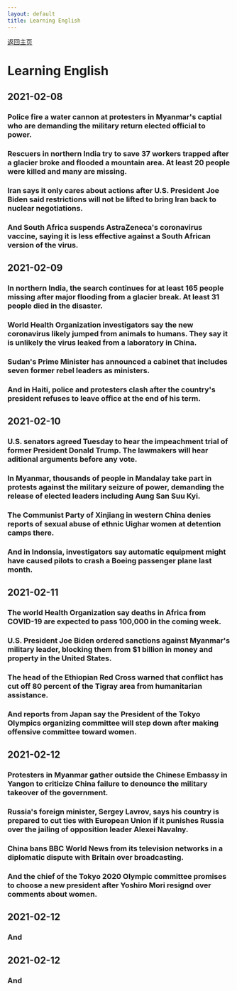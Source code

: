 ```yaml
---
layout: default
title: Learning English
---
```


[返回主页](index.html)

# Learning English

## 2021-02-08

### Police fire a water cannon at protesters in Myanmar's captial who are demanding the military return elected official to power. 

### Rescuers in northern India try to save 37 workers trapped after a glacier broke and flooded a mountain area. At least 20 people were killed and many are missing.

### Iran says it only cares about actions after U.S. President Joe Biden said restrictions will not be lifted to bring Iran back to nuclear negotiations.

### And South Africa suspends AstraZeneca's coronavirus vaccine, saying it is less effective against a South African version of the virus.

## 2021-02-09

### In northern India, the search continues for at least 165 people missing after major flooding from a glacier break. At least 31 people died in the disaster.

### World Health Organization investigators say the new coronavirus likely jumped from animals to humans. They say it is unlikely the virus leaked from a laboratory in China.

### Sudan's Prime Minister has announced a cabinet that includes seven former rebel leaders as ministers.

### And in Haiti, police and protesters clash after the country's president refuses to leave office at the end of his term.

##  2021-02-10

### U.S. senators agreed Tuesday to hear the impeachment trial of former President Donald Trump. The lawmakers will hear aditional arguments before any vote.

### In Myanmar, thousands of people in Mandalay take part in protests against the military seizure of power, demanding the release of elected leaders including Aung San Suu Kyi.

### The Communist Party of Xinjiang in western China denies reports of sexual abuse of ethnic Uighar women at detention camps there.

### And in Indonsia, investigators say automatic equipment might have caused pilots to crash a Boeing passenger plane last month.

##  2021-02-11

### The world Health Organization say deaths in Africa from COVID-19 are expected to pass 100,000 in the coming week.

### U.S. President Joe Biden ordered  sanctions against Myanmar's military leader, blocking them from $1 billion in money and property in the United States.  

### The head of the Ethiopian Red Cross warned that conflict has cut off 80 percent of the Tigray area from humanitarian assistance.

### And reports from Japan say the President of the Tokyo Olympics organizing committee will step down after making offensive committee toward women.

##  2021-02-12

### Protesters in Myanmar gather outside the Chinese Embassy in Yangon to criticize China failure to denounce the military takeover of the government.

### Russia's foreign minister, Sergey Lavrov, says his country is prepared to cut ties with European Union if it punishes Russia over the jailing of opposition leader Alexei Navalny.

### China bans BBC World News from its television networks in a diplomatic dispute with Britain over broadcasting.

### And the chief of the Tokyo 2020 Olympic committee promises to choose a new president after Yoshiro Mori resignd over comments about women.

##  2021-02-12

### 

### 

### 

### And

##  2021-02-12

### 

### 

### 

### And